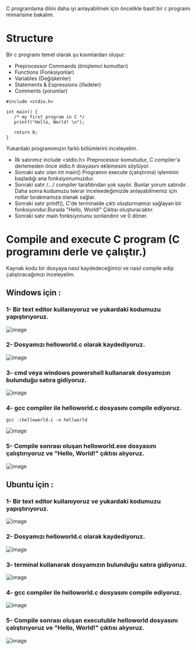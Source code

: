 C programlama dilini daha iyi anlayabilmek için öncelikle basit bir c programı mimarisine bakalım.

# Structure
Bir c programı temel olarak şu kısımlardan oluşur:

<ul>
  <li>Preprocessor Commands (önişlemci komutları)</li>
  <li>Functions (Fonksiyonlar)</li>
  <li>Variables (Değişkenler)</li>
  <li>Statements & Expressions (ifadeler)</li>
  <li>Comments (yorumlar)</li>
</ul>

```
#include <stdio.h>  

int main() {
   /* my first program in C */
   printf("Hello, World! \n");
   
   return 0;
}
```
Yukardaki programımızın farklı bölümlerini inceleyelim. <br>
- İlk satırımız include <stdio.h> Preprocessor komutudur, C compiler'a derlemeden önce stdio.h dosyasını eklemesini söylüyor.
- Sonraki satır olan int main() Programın execute (çalıştırma) işleminin başladığı ana fonksiyonumuzdur.
- Sonraki satır /*...*/ compiler tarafdından yok sayılır. Bunlar yorum satırıdır. Daha sonra kodumuzu tekrar inceleedeğimizde anlayabilmemiz için notlar bırakmamıza olanak sağlar.
- Sonraki satır printf(), C'de terminalde çıktı oluşturmamızı sağlayan bir fonksiyondur.Burada "Hello, World!" Çıktısı oluşturacaktır.
- Sonraki satır main fonksiyonunu sonlandırır ve 0 döner.

# Compile and execute C program (C programını derle ve çalıştır.)
Kaynak kodu bir dosyaya nasıl kaydedeceğimizi ve nasıl compile edip çalıştıracağımızı inceleyelim.

## Windows için :
### 1- Bir text editor kullanıyoruz ve yukardaki kodumuzu yapıştırıyoruz.
![image](https://user-images.githubusercontent.com/73015593/185923678-048f97c2-f37e-4dbe-80fa-65a34bd9662c.png)

### 2- Dosyamızı helloworld.c olarak kaydediyoruz.
![image](https://user-images.githubusercontent.com/73015593/185924123-0b92442f-adad-446b-905e-cba21fb2a878.png)

### 3- cmd veya windows powershell kullanarak dosyamızın bulunduğu satıra gidiyoruz.
![image](https://user-images.githubusercontent.com/73015593/185924442-86dcd5cf-5b7a-42c5-8a62-350998622104.png)

### 4- gcc compiler ile helloworld.c dosyasını compile ediyoruz.
```
gcc .\helloworld.c -o hellworld
```
![image](https://user-images.githubusercontent.com/73015593/185925479-12f97559-d710-4b39-a33c-abbca7f2ca2e.png)

### 5- Compile sonrası oluşan helloworld.exe dosyasını çalıştırıyoruz ve "Hello, World!" çıktısı alıyoruz.
![image](https://user-images.githubusercontent.com/73015593/185926028-22ce2a0f-38a5-4357-b2c2-99229224f632.png)

## Ubuntu için :
### 1- Bir text editor kullanıyoruz ve yukardaki kodumuzu yapıştırıyoruz.
![image](https://user-images.githubusercontent.com/73015593/185926765-6f642fe4-6ebf-4022-9719-2cf63d055ab1.png)

### 2- Dosyamızı helloworld.c olarak kaydediyoruz.
![image](https://user-images.githubusercontent.com/73015593/185926893-688a0813-8eb5-482a-b0f8-57f06a47c7d4.png)

### 3- terminal kullanarak dosyamızın bulunduğu satıra gidiyoruz.
![image](https://user-images.githubusercontent.com/73015593/185926990-57082e99-ca89-4f3a-91f6-b5d3c2ac3c0b.png)

### 4- gcc compiler ile helloworld.c dosyasını compile ediyoruz.
![image](https://user-images.githubusercontent.com/73015593/185927199-30a140eb-824a-40d9-91c8-4b3acad90920.png)

### 5- Compile sonrası oluşan executuble helloworld dosyasını çalıştırıyoruz ve "Hello, World!" çıktısı alıyoruz.
![image](https://user-images.githubusercontent.com/73015593/185927811-d7a28c59-d575-41cb-942b-ebbd491e01b3.png)


































